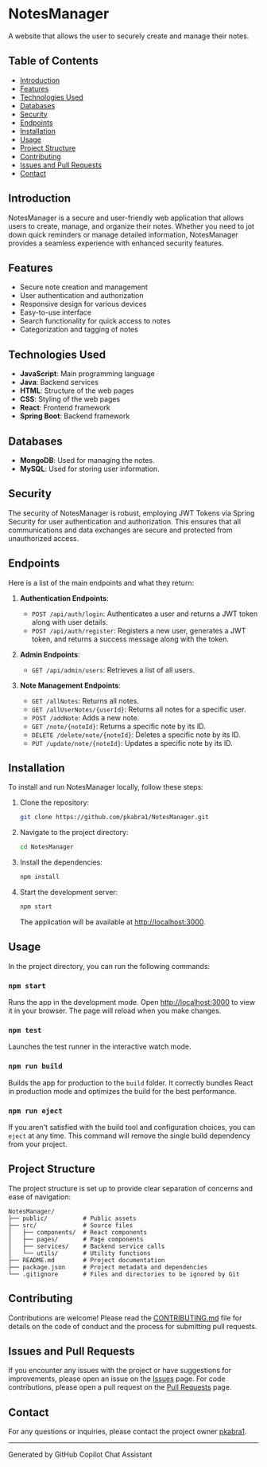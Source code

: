 
# NotesManager

A website that allows the user to securely create and manage their notes.

## Table of Contents
- [Introduction](#introduction)
- [Features](#features)
- [Technologies Used](#technologies-used)
- [Databases](#databases)
- [Security](#security)
- [Endpoints](#endpoints)
- [Installation](#installation)
- [Usage](#usage)
- [Project Structure](#project-structure)
- [Contributing](#contributing)
- [Issues and Pull Requests](#issues-and-pull-requests)
- [Contact](#contact)

## Introduction
NotesManager is a secure and user-friendly web application that allows users to create, manage, and organize their notes. Whether you need to jot down quick reminders or manage detailed information, NotesManager provides a seamless experience with enhanced security features.

## Features
- Secure note creation and management
- User authentication and authorization
- Responsive design for various devices
- Easy-to-use interface
- Search functionality for quick access to notes
- Categorization and tagging of notes

## Technologies Used
- **JavaScript**: Main programming language
- **Java**: Backend services
- **HTML**: Structure of the web pages
- **CSS**: Styling of the web pages
- **React**: Frontend framework
- **Spring Boot**: Backend framework

## Databases
- **MongoDB**: Used for managing the notes.
- **MySQL**: Used for storing user information.

## Security
The security of NotesManager is robust, employing JWT Tokens via Spring Security for user authentication and authorization. This ensures that all communications and data exchanges are secure and protected from unauthorized access.

## Endpoints
Here is a list of the main endpoints and what they return:

1. **Authentication Endpoints**:
   - `POST /api/auth/login`: Authenticates a user and returns a JWT token along with user details.
   - `POST /api/auth/register`: Registers a new user, generates a JWT token, and returns a success message along with the token.

2. **Admin Endpoints**:
   - `GET /api/admin/users`: Retrieves a list of all users.

3. **Note Management Endpoints**:
   - `GET /allNotes`: Returns all notes.
   - `GET /allUserNotes/{userId}`: Returns all notes for a specific user.
   - `POST /addNote`: Adds a new note.
   - `GET /note/{noteId}`: Returns a specific note by its ID.
   - `DELETE /delete/note/{noteId}`: Deletes a specific note by its ID.
   - `PUT /update/note/{noteId}`: Updates a specific note by its ID.

## Installation
To install and run NotesManager locally, follow these steps:

1. Clone the repository:
   ```bash
   git clone https://github.com/pkabra1/NotesManager.git
   ```
2. Navigate to the project directory:
   ```bash
   cd NotesManager
   ```
3. Install the dependencies:
   ```bash
   npm install
   ```
4. Start the development server:
   ```bash
   npm start
   ```
   The application will be available at [http://localhost:3000](http://localhost:3000).

## Usage
In the project directory, you can run the following commands:

### `npm start`
Runs the app in the development mode. Open [http://localhost:3000](http://localhost:3000) to view it in your browser. The page will reload when you make changes.

### `npm test`
Launches the test runner in the interactive watch mode.

### `npm run build`
Builds the app for production to the `build` folder. It correctly bundles React in production mode and optimizes the build for the best performance.

### `npm run eject`
If you aren't satisfied with the build tool and configuration choices, you can `eject` at any time. This command will remove the single build dependency from your project.

## Project Structure
The project structure is set up to provide clear separation of concerns and ease of navigation:

```
NotesManager/
├── public/          # Public assets
├── src/             # Source files
│   ├── components/  # React components
│   ├── pages/       # Page components
│   ├── services/    # Backend service calls
│   └── utils/       # Utility functions
├── README.md        # Project documentation
├── package.json     # Project metadata and dependencies
└── .gitignore       # Files and directories to be ignored by Git
```

## Contributing
Contributions are welcome! Please read the [CONTRIBUTING.md](CONTRIBUTING.md) file for details on the code of conduct and the process for submitting pull requests.

## Issues and Pull Requests
If you encounter any issues with the project or have suggestions for improvements, please open an issue on the [Issues](https://github.com/pkabra1/NotesManager/issues) page. For code contributions, please open a pull request on the [Pull Requests](https://github.com/pkabra1/NotesManager/pulls) page.

## Contact
For any questions or inquiries, please contact the project owner [pkabra1](https://github.com/pkabra1).

---

Generated by GitHub Copilot Chat Assistant
